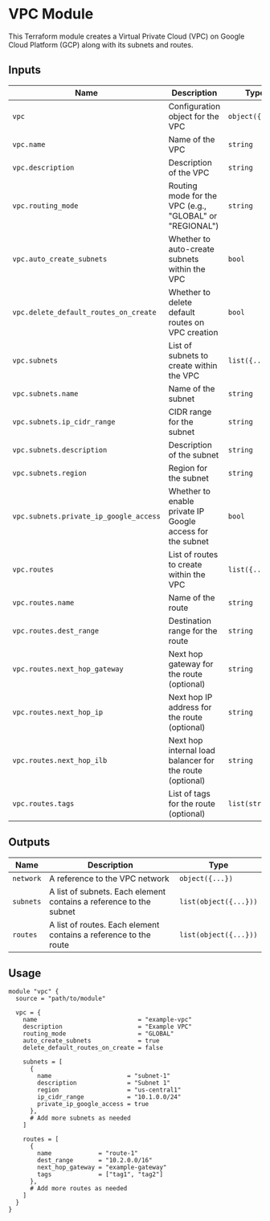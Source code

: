 # VPC Module

This Terraform module creates a Virtual Private Cloud (VPC) on Google Cloud Platform (GCP) along with its subnets and routes.

## Inputs

| Name                                   | Description                                               | Type            | Required        |
| -------------------------------------- | --------------------------------------------------------- | --------------- | --------------- |
| `vpc`                                  | Configuration object for the VPC                          | `object({...})` | Yes             |
| `vpc.name`                             | Name of the VPC                                           | `string`        | Yes             |
| `vpc.description`                      | Description of the VPC                                    | `string`        | Yes             |
| `vpc.routing_mode`                     | Routing mode for the VPC (e.g., "GLOBAL" or "REGIONAL")   | `string`        | Yes             |
| `vpc.auto_create_subnets`              | Whether to auto-create subnets within the VPC             | `bool`          | Yes             |
| `vpc.delete_default_routes_on_create`  | Whether to delete default routes on VPC creation          | `bool`          | Yes             |
| `vpc.subnets`                          | List of subnets to create within the VPC                  | `list({...})`   | Yes             |
| `vpc.subnets.name`                     | Name of the subnet                                        | `string`        | Yes             |
| `vpc.subnets.ip_cidr_range`            | CIDR range for the subnet                                 | `string`        | Yes             |
| `vpc.subnets.description`              | Description of the subnet                                 | `string`        | Yes             |
| `vpc.subnets.region`                   | Region for the subnet                                     | `string`        | Yes             |
| `vpc.subnets.private_ip_google_access` | Whether to enable private IP Google access for the subnet | `bool`          | Yes             |
| `vpc.routes`                           | List of routes to create within the VPC                   | `list({...})`   | Yes             |
| `vpc.routes.name`                      | Name of the route                                         | `string`        | Yes             |
| `vpc.routes.dest_range`                | Destination range for the route                           | `string`        | Yes             |
| `vpc.routes.next_hop_gateway`          | Next hop gateway for the route (optional)                 | `string`        | One of next_hop |
| `vpc.routes.next_hop_ip`               | Next hop IP address for the route (optional)              | `string`        | One of next_hop |
| `vpc.routes.next_hop_ilb`              | Next hop internal load balancer for the route (optional)  | `string`        | One of next_hop |
| `vpc.routes.tags`                      | List of tags for the route (optional)                     | `list(string)`  | No              |

## Outputs

| Name      | Description                                                        | Type                  |
| --------- | ------------------------------------------------------------------ | --------------------- |
| `network` | A reference to the VPC network                                     | `object({...})`       |
| `subnets` | A list of subnets. Each element contains a reference to the subnet | `list(object({...}))` |
| `routes`  | A list of routes. Each element contains a reference to the route   | `list(object({...}))` |

## Usage

```hcl
module "vpc" {
  source = "path/to/module"

  vpc = {
    name                            = "example-vpc"
    description                     = "Example VPC"
    routing_mode                    = "GLOBAL"
    auto_create_subnets             = true
    delete_default_routes_on_create = false

    subnets = [
      {
        name                     = "subnet-1"
        description              = "Subnet 1"
        region                   = "us-central1"
        ip_cidr_range            = "10.1.0.0/24"
        private_ip_google_access = true
      },
      # Add more subnets as needed
    ]

    routes = [
      {
        name             = "route-1"
        dest_range       = "10.2.0.0/16"
        next_hop_gateway = "example-gateway"
        tags             = ["tag1", "tag2"]
      },
      # Add more routes as needed
    ]
  }
}

```
